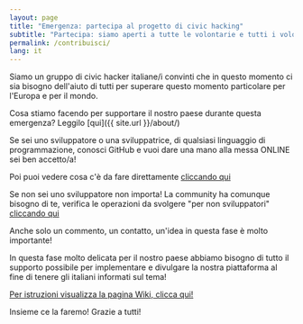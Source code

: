```yaml
---
layout: page
title: "Emergenza: partecipa al progetto di civic hacking"
subtitle: "Partecipa: siamo aperti a tutte le volontarie e tutti i volontari che desiderano collaborare."
permalink: /contribuisci/
lang: it
---
```


Siamo un gruppo di civic hacker italiane/i convinti che in questo momento ci sia bisogno dell'aiuto di tutti per superare questo momento particolare per l'Europa e per il mondo.

Cosa stiamo facendo per supportare il nostro paese durante questa emergenza? Leggilo [qui]({{ site.url }}/about/)

Se sei uno sviluppatore o una sviluppatrice, di qualsiasi linguaggio di programmazione, conosci GitHub e vuoi dare una mano alla messa ONLINE sei ben accetto/a!

Poi puoi vedere cosa c'è da fare direttamente [cliccando qui](https://github.com/emergenzeHack/europehelp.info/issues)

Se non sei uno sviluppatore non importa! La community ha comunque bisogno di te,
verifica le operazioni da svolgere "per non sviluppatori" [cliccando qui](https://github.com/emergenzeHack/europehelp.info/issues)

Anche solo un commento, un contatto, un'idea in questa fase è molto importante!

In questa fase molto delicata per il nostro paese abbiamo bisogno di tutto il supporto possibile per implementare e divulgare la nostra piattaforma al fine di tenere gli italiani informati sul tema!

[Per istruzioni visualizza la pagina Wiki, clicca qui!](https://www.europehelp.info/wiki/)

Insieme ce la faremo!
Grazie a tutti!
